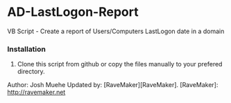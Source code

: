 AD-LastLogon-Report
===================

VB Script - Create a report of Users/Computers LastLogon date in a domain

### Installation

1. Clone this script from github or copy the files manually to your prefered directory.


Author: Josh Muehe
Updated by: [RaveMaker][RaveMaker].
[RaveMaker]: http://ravemaker.net
